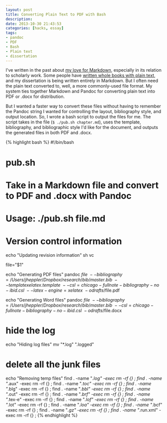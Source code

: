 ```yaml
---
layout: post
title: Converting Plain Text to PDF with Bash
description: 
date: 2013-10-30 21:43:53
categories: [hacks, essay] 
tags:
- pandoc
- PDF
- Bash
- Plain text
- dissertation
---
```

I've written in the past about [my love for Markdown](http://jasonheppler.org/2012/11/20/using-markdown-like-an-academic.html), especially in its relation to scholarly work. Some people have [written whole books with plain text](http://wcm1.web.rice.edu/my-academic-book-in-plain-text.html), and my dissertation is being written entirely in Markdown. But I often need the plain text converted to, well, a more commonly-used file format. My system ties together Markdown and Pandoc for converting plain text into PDF or .docx for distribution.

But I wanted a faster way to convert these files without having to remember the Pandoc string I wanted for controlling the layout, bibliography style, and output location. So, I wrote a bash script to output the files for me. The script takes in the file (`$ ./pub.sh chapter.md`), uses the template, bibliography, and bibliographic style I'd like for the document, and outputs the generated files in both PDF and .docx.  

{% highlight bash %}
#!/bin/bash
# pub.sh
# Take in a Markdown file and convert to PDF and .docx with Pandoc
# Usage: ./pub.sh file.md

# Version control information
echo "Updating revision information"
sh vc

file="$1"

echo "Generating PDF files"
pandoc $file \
	--bibliography=/Users/jheppler/Dropbox/research/bib/master.bib \
	--template xelatex.template \
	--csl=chicago-fullnote-bibliography-no-ibid.csl \
	--latex-engine=xelatex \
	-o drafts/$file.pdf

echo "Generating Word files"
pandoc $file \
	--bibliography=/Users/jheppler/Dropbox/research/bib/master.bib \
	--csl=chicago-fullnote-bibliography-no-ibid.csl \
	-o drafts/$file.docx

# hide the log
echo "Hiding log files"
mv "*.log" ".logged"

# delete all the junk files
echo "Removing temp files"
find . -name "*.log" -exec rm -rf {} \;
find . -name "*.aux" -exec rm -rf {} \;
find . -name "*.toc" -exec rm -rf {} \;
find . -name "*.blg" -exec rm -rf {} \;
find . -name "*.bbl" -exec rm -rf {} \;
find . -name "*.out" -exec rm -rf {} \;
find . -name "*.brf" -exec rm -rf {} \;
find . -name "*.tex-e" -exec rm -rf {} \;
find . -name "*.lof" -exec rm -rf {} \;
find . -name "*.lot" -exec rm -rf {} \;
find . -name "*.loa" -exec rm -rf {} \;
find . -name "*.bcf" -exec rm -rf {} \;
find . -name "*.gz" -exec rm -rf {} \;
find . -name "*.run.xml" -exec rm -rf {} \;
{% endhighlight %}
